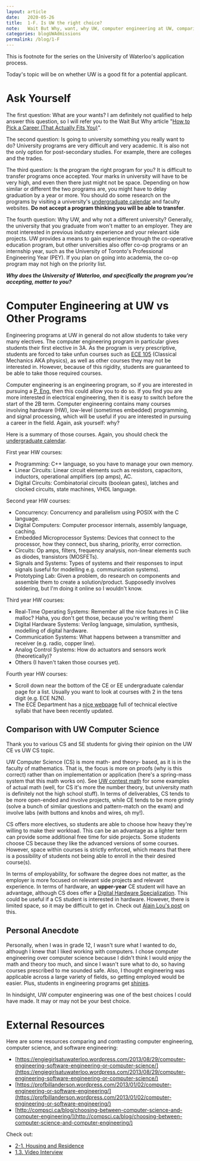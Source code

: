 ```yaml
---
layout: article
date:   2020-05-26
title:  1-F. Is UW the right choice?
note:   Wait But Why, want, why UW, computer engineering at UW, comparison with other programs
categories: blogUWAdmissions
permalink: /blog/1-F
---
```

This is footnote for the series on the University of Waterloo's application process.

Today's topic will be on whether UW is a good fit for a potential applicant.

# Ask Yourself

The first question: What are your wants? I am definitely not qualified to help answer this question,
so I will refer you to the Wait But Why article "[How to Pick a Career (That Actually Fits You)](https://waitbutwhy.com/2018/04/picking-career.html)".

The second question: Is going to university something you really want to do? University programs are very difficult and very academic. It is also not the only option for post-secondary studies. For example, there are colleges and the trades.

The third question: Is the program the right program for you? It is difficult to transfer programs once accepted. Your marks in university will have to be very high, and even then there just might not be space. Depending on how similar or different the two programs are, you might have to delay graduation by a year or more. You should do some research on the programs by visiting a university's [undergraduate calendar](https://ugradcalendar.uwaterloo.ca/page/uWaterloo-Undergraduate-Calendar-Access) and faculty websites. **Do not accept a program thinking you will be able to transfer**.

The fourth question: Why UW, and why not a different university? Generally, the university that you graduate from won't matter to an employer. They are most interested in previous industry experience and your relevant side projects. UW provides a means to gain experience through the co-operative education program, but other universities also offer co-op programs or an internship year, such as the University of Toronto's Professional Engineering Year (PEY). If you plan on going into academia, the co-op program may not high on the priority list.

***Why does the University of Waterloo, and specifically the program you're accepting, matter to you?***

# Computer Engineering at UW vs Other Programs

Engineering programs at UW in general do not allow students to take very many electives. The computer engineering program in particular gives students their first elective in 3A. As the program is very prescriptive, students are forced to take unfun courses such as [ECE 105](http://www.ucalendar.uwaterloo.ca/2021/COURSE/course-ECE.html#ECE105) (Classical Mechanics AKA physics), as well as other courses they may not be interested in. However, because of this rigidity, students are guaranteed to be able to take those required courses.

Computer engineering is an engineering program, so if you are interested in pursuing a [P. Eng.](https://www.peo.on.ca/) then this could allow you to do so. If you find you are more interested in electrical engineering, then it is easy to switch before the start of the 2B term. Computer engineering contains many courses involving hardware (HW), low-level (sometimes embedded) programming, and signal processing, which will be useful if you are interested in pursuing a career in the field. Again, ask yourself: why?

Here is a summary of those courses. Again, you should check the [undergraduate calendar](https://ugradcalendar.uwaterloo.ca/page/ENG-Computer-Engineering).

First year HW courses:

* Programming: C++ language, so you have to manage your own memory.
* Linear Circuits: Linear circuit elements such as resistors, capacitors, inductors, operational amplifiers (op amps), AC.
* Digital Circuits: Combinatorial circuits (boolean gates), latches and clocked circuits, state machines, VHDL language.

Second year HW courses:

* Concurrency: Concurrency and parallelism using POSIX with the C language.
* Digital Computers: Computer processor internals, assembly language, caching.
* Embedded Microprocessor Systems: Devices that connect to the processor, how they connect, bus sharing, priority, error correction.
* Circuits: Op amps, filters, frequency analysis, non-linear elements such as diodes, transistors (MOSFETs).
* Signals and Systems: Types of systems and their responses to input signals (useful for modelling e.g. communication systems).
* Prototyping Lab: Given a problem, do research on components and assemble them to create a solution/product. Supposedly involves soldering, but I'm doing it online so I wouldn't know.

Third year HW courses:

* Real-Time Operating Systems: Remember all the nice features in C like malloc? Haha, you don't get those, because you're writing them!
* Digital Hardware Systems: Verilog language, simulation, synthesis, modelling of digital hardware.
* Communication Systems: What happens between a transmitter and receiver (e.g. radio, copper line).
* Analog Control Systems: How do actuators and sensors work (theoretically)?
* Others (I haven't taken those courses yet).

Fourth year HW courses:

* Scroll down near the bottom of the CE or EE undergraduate calendar page for a list. Usually you want to look at courses with 2 in the tens digit (e.g. ECE N*2*N).
* The ECE Department has a [nice webpage](https://uwaterloo.ca/electrical-computer-engineering/undergraduate-students/academic-planning-and-support/technical-electives-tes) full of technical elective syllabi that have been recently updated.

## Comparison with UW Computer Science

Thank you to various CS and SE students for giving their opinion on the UW CE vs UW CS topic.

UW Computer Science (CS) is more math- and theory- based, as it is in the faculty of mathematics. That is, the focus is more on proofs (why is this correct) rather than on implementation or application (here's a spring-mass system that this math works on). See [UW contest math](https://www.cemc.uwaterloo.ca/contests/contests.html) for some examples of actual math (well, for CS it's more the number theory, but university math is definitely not the high school stuff). In terms of deliverables, CS tends to be more open-ended and involve projects, while CE tends to be more grindy (solve a bunch of similar questions and pattern-match on the exam) and involve labs (with buttons and knobs and wires, oh my!).

CS offers more electives, so students are able to choose how heavy they're willing to make their workload. This can be an advantage as a lighter term can provide some additional free time for side projects. Some students choose CS because they like the advanced versions of some courses. However, space within courses is strictly enforced, which means that there is a possibility of students not being able to enroll in the their desired course(s).

In terms of employability, for software the degree does not matter, as the employer is more focused on relevant side projects and relevant experience. In terms of hardware, an **upper-year** CE student will have an advantage, although CS does offer a [Digital Hardware Specialization](https://ugradcalendar.uwaterloo.ca/page/MATH-Computer-Sci-Digital-Hardware-Spec). This could be useful if a CS student is interested in hardware. However, there is limited space, so it may be difficult to get in. Check out [Alain Lou's post](https://alainlou.com/blog/2020-09-09) on this.

## Personal Anecdote

Personally, when I was in grade 12, I wasn't sure what I wanted to do, although I knew that I liked working with computers. I chose computer engineering over computer science because I didn't think I would enjoy the math and theory too much, and since I wasn't sure what to do, so having courses prescribed to me sounded safe. Also, I thought engineering was applicable across a large variety of fields, so getting employed would be easier. Plus, students in engineering programs get [shinies](https://uwaterloo.ca/engineering/current-undergraduate-students/iron-ring).

In hindsight, UW computer engineering was one of the best choices I could have made. It may or may not be your best choice.

# External Resources

Here are some resources comparing and contrasting computer engineering, computer science, and software engineering:

* [https://engiegirlsatuwaterloo.wordpress.com/2013/08/29/computer-engineering-software-engineering-or-computer-science/](https://engiegirlsatuwaterloo.wordpress.com/2013/08/29/computer-engineering-software-engineering-or-computer-science/)
* [https://profbillanderson.wordpress.com/2013/01/02/computer-engineering-or-software-engineering/](https://profbillanderson.wordpress.com/2013/01/02/computer-engineering-or-software-engineering/)
* [http://compsci.ca/blog/choosing-between-computer-science-and-computer-engineering/](http://compsci.ca/blog/choosing-between-computer-science-and-computer-engineering/)

Check out:

* [2-1. Housing and Residence](/blog/2-1)
* [1.3. Video Interview](/blog/1-3)
